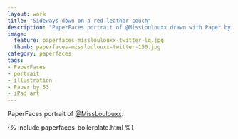 ```yaml
---
layout: work
title: "Sideways down on a red leather couch"
description: "PaperFaces portrait of @MissLoulouxx drawn with Paper by 53 on an iPad."
image: 
  feature: paperfaces-missloulouxx-twitter-lg.jpg
  thumb: paperfaces-missloulouxx-twitter-150.jpg
category: paperfaces
tags: 
- PaperFaces
- portrait
- illustration
- Paper by 53
- iPad art
---
```


PaperFaces portrait of [@MissLoulouxx](http://twitter.com/MissLoulouxx).

{% include paperfaces-boilerplate.html %}